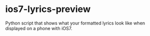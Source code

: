 ios7-lyrics-preview
===================

Python script that shows what your formatted lyrics look like when displayed on a phone with iOS7.
